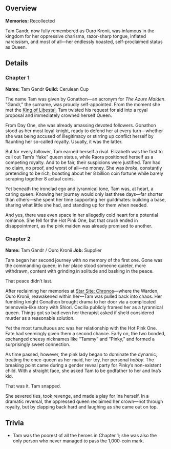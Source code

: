 <!-- title: Tam Gandr / Ouro Kronii -->
<!-- quote: It is simply way too early for this-->
<!-- chapters: -1 -->
<!-- images: (Tam's Chapter 1 Profile), (Tam's Chapter 2 Profile #1), (Tam's Chapter 2 Profile #2), (Tam in the "Monster" MV), (Recollection - Ouro Kronii), (Tam in Chapter 2's Ending) -->
<!-- model: false -->

## Overview

**Memories:** Recollected

Tam Gandr, now fully remembered as Ouro Kronii, was infamous in the kingdom for her oppressive charisma, razor-sharp tongue, inflated narcissism, and most of all—her endlessly boasted, self-proclaimed status as Queen.

## Details

### Chapter 1

**Name:** Tam Gandr
**Guild:** Cerulean Cup

The name Tam was given by Gonathon—an acronym for _The Azure Maiden_. "Gandr," the surname, was proudly self-appointed. From the moment she met the [King of Libestal](#entry:outsider-entry), Tam twisted his request for aid into a royal proposal and immediately crowned herself Queen.

From Day One, she was already amassing devoted followers. Gonathon stood as her most loyal knight, ready to defend her at every turn—whether she was being accused of illegitimacy or stirring up conflict herself by flaunting her so-called royalty. Usually, it was the latter.

But for every follower, Tam earned herself a rival. Elizabeth was the first to call out Tam’s “fake” queen status, while Raora positioned herself as a competing royalty. And to be fair, their suspicions were justified. Tam had no claim, no proof, and worst of all—no money. She was _broke_, constantly pretending to be rich, boasting about her 8 billion coin fortune while barely scraping together 8 actual coins.

Yet beneath the ironclad ego and tyrannical tone, Tam was, at heart, a caring queen. Knowing her journey would only last three days—far shorter than others—she spent her time supporting her guildmates: building a base, sharing what little she had, and standing up for them when needed.

And yes, there was even space in her allegedly cold heart for a potential romance. She fell for the Hot Pink One, but that crush ended in disappointment, as the pink maiden was already promised to another.

### Chapter 2

**Name:** Tam Gandr / Ouro Kronii
**Job:** Supplier

Tam began her second journey with no memory of the first one. Gone was the commanding queen; in her place stood someone quieter, more withdrawn, content with grinding in solitude and basking in the peace.

That peace didn’t last.

After reclaiming her memories at [Star Site: Chronos](#entry:star-site-chronos-entry)—where the Warden, Ouro Kronii, reawakened within her—Tam was pulled back into chaos. Her fumbling knight Gonathon brought drama to her door via a complicated telenovela-like story with Shiori. Cecilia publicly framed her as a tyrannical queen. Things got so bad even her therapist asked if she’d considered murder as a reasonable solution.

Yet the most tumultuous arc was her relationship with the Hot Pink One. Fate had seemingly given them a second chance. Early on, the two bonded, exchanged cheesy nicknames like “Tammy” and “Pinky,” and formed a surprisingly sweet connection.

As time passed, however, the pink lady began to dominate the dynamic, treating the once-queen as her maid, her toy, her personal _hobby_. The breaking point came during a gender reveal party for Pinky’s non-existent child. With a straight face, she asked Tam to be godfather to her and Ina’s kid.

That was it. Tam snapped.

She severed ties, took revenge, and made a play for Ina herself. In a dramatic reversal, the oppressed queen reclaimed her crown—not through royalty, but by clapping back hard and laughing as she came out on top.

## Trivia

- Tam was the poorest of all the heroes in Chapter 1; she was also the only person who never managed to pass the 1,000-coin mark.
